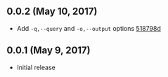 ## 0.0.2 (May 10, 2017)
* Add `-q,--query` and `-o,--output` options [518798d](https://github.com/echo-health/firebase-shell/commit/518798d63cd1f7497f88d1250f098d2297e0108e)

## 0.0.1 (May 9, 2017)
* Initial release